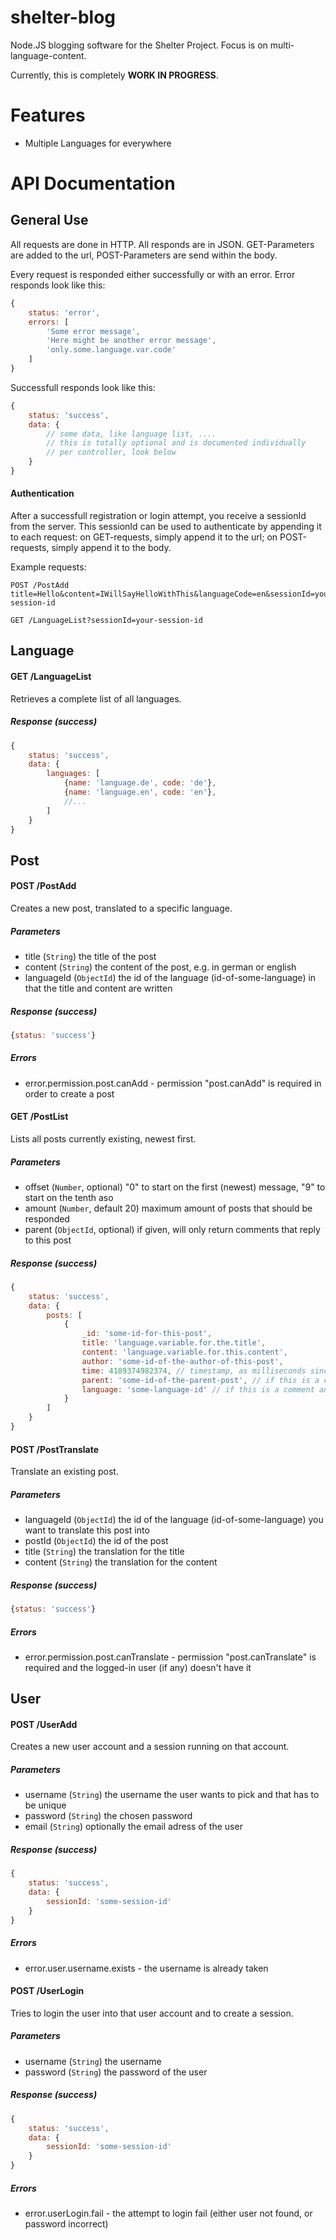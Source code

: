 # shelter-blog
Node.JS blogging software for the Shelter Project. Focus is on multi-language-content.

Currently, this is completely **WORK IN PROGRESS**.

Features
========

 * Multiple Languages for everywhere

API Documentation
=================

General Use
-----------

All requests are done in HTTP. All responds are in JSON. GET-Parameters are added to the url, POST-Parameters are send within the body.

Every request is responded either successfully or with an error. Error responds look like this:
```javascript
{
	status: 'error',
	errors: [
		'Some error message',
		'Here might be another error message',
		'only.some.language.var.code'
	]
}
```

Successfull responds look like this:
```javascript
{
	status: 'success',
	data: {
		// some data, like language list, ....
		// this is totally optional and is documented individually
		// per controller, look below
	}
}
```

#### Authentication
After a successfull registration or login attempt, you receive a sessionId from the server. This sessionId can be used to authenticate by appending it to each request: on GET-requests, simply append it to the url; on POST-requests, simply append it to the body.

Example requests:
```
POST /PostAdd
title=Hello&content=IWillSayHelloWithThis&languageCode=en&sessionId=your-session-id

GET /LanguageList?sessionId=your-session-id
```


Language
--------
#### GET /LanguageList
Retrieves a complete list of all languages.

##### Response (success)
```javascript
{
	status: 'success',
	data: {
		languages: [
			{name: 'language.de', code: 'de'},
			{name: 'language.en', code: 'en'},
			//...
		]
	}
}
```



Post
----

#### POST /PostAdd
Creates a new post, translated to a specific language.

##### Parameters
 * title (`String`) the title of the post
 * content (`String`) the content of the post, e.g. in german or english
 * languageId (`ObjectId`) the id of the language (id-of-some-language) in that the title and content are written

##### Response (success)
```javascript
{status: 'success'}
```

##### Errors
 * error.permission.post.canAdd - permission "post.canAdd" is required in order to create a post



#### GET /PostList
Lists all posts currently existing, newest first.

##### Parameters
 * offset (`Number`, optional) "0" to start on the first (newest) message, "9" to start on the tenth aso
 * amount (`Number`, default 20) maximum amount of posts that should be responded
 * parent (`ObjectId`, optional) if given, will only return comments that reply to this post

##### Response (success)
```javascript
{
	status: 'success',
	data: {
		posts: [
			{
				_id: 'some-id-for-this-post',
				title: 'language.variable.for.the.title',
				content: 'language.variable.for.this.content',
				author: 'some-id-of-the-author-of-this-post',
				time: 4189374982374, // timestamp, as milliseconds since 1980 - see UNIX timestamp
				parent: 'some-id-of-the-parent-post', // if this is a comment
				language: 'some-language-id' // if this is a comment and therefore not multilingual
			}
		]
	}
}
```


#### POST /PostTranslate
Translate an existing post.

##### Parameters
 * languageId (`ObjectId`) the id of the language (id-of-some-language) you want to translate this post into
 * postId (`ObjectId`) the id of the post
 * title (`String`) the translation for the title
 * content (`String`) the translation for the content

##### Response (success)
```javascript
{status: 'success'}
```

##### Errors
 * error.permission.post.canTranslate - permission "post.canTranslate" is required and the logged-in user (if any) doesn't have it

User
----

#### POST /UserAdd
Creates a new user account and a session running on that account.

##### Parameters
 * username (`String`) the username the user wants to pick and that has to be unique
 * password (`String`) the chosen password
 * email (`String`) optionally the email adress of the user

##### Response (success)
```javascript
{
	status: 'success',
	data: {
		sessionId: 'some-session-id'
	}
}
```

##### Errors
 * error.user.username.exists - the username is already taken



#### POST /UserLogin
Tries to login the user into that user account and to create a session.

##### Parameters
 * username (`String`) the username
 * password (`String`) the password of the user

##### Response (success)
```javascript
{
	status: 'success',
	data: {
		sessionId: 'some-session-id'
	}
}
```

##### Errors
 * error.userLogin.fail - the attempt to login fail (either user not found, or password incorrect)